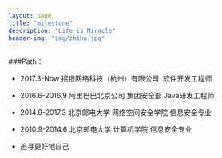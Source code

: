 ```yaml
---
layout: page
title: "milestone"
description: "Life is Miracle"
header-img: "img/zhihu.jpg"
---
```



###Path：

- 2017.3-Now 招银网络科技（杭州）有限公司  软件开发工程师

- 2016.6-2016.9 阿里巴巴北京公司 集团安全部 Java研发工程师

- 2014.9-2017.3 北京邮电大学 网络空间安全学院 信息安全专业

- 2010.9-2014.6 北京邮电大学 计算机学院 信息安全专业

- 追寻更好地自己


